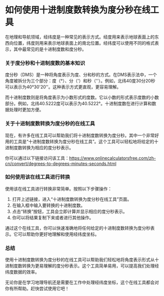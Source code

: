 如何使用十进制度数转换为度分秒在线工具
===================

在地理和导航领域，经纬度是一种常见的表示方式。经度用来表示地球表面上的东西向位置，纬度则用来表示地球表面上的南北位置。经纬度可以使用不同的格式表示，其中最常见的是十进制度数和度分秒。

### 关于度分秒和十进制度数的基本知识

度分秒（DMS）是一种将角度表示为度、分和秒的方式。在DMS表示法中，一个角度被拆分为三个部分：度（°）、分（'）和秒（''）。例如，北纬40度30分20秒可以表示为40°30'20''。这种表示方式更直观，更容易理解。

而十进制度数则是将角度表示为小数形式的度数。它以小数的形式表示度数的小数部分。例如，北纬40.5222度可以表示为40.5222°。十进制度数在进行计算和数据处理时更加方便。

### 关于十进制度数转换为度分秒的在线工具

现在，有许多在线工具可以帮助我们将十进制度数转换为度分秒。其中一个非常好用的工具是“十进制度数转换为度分秒在线工具”。这个工具可以轻松地将给定的十进制度数转换为相应的度分秒表示。

你可以通过以下链接访问该工具：<https://www.onlinecalculatorsfree.com/zh-cn/convert/degrees-to-degrees-minutes-seconds.html>

### 如何使用该在线工具进行转换

使用该在线工具进行转换非常简单。按照以下步骤操作：

1. 打开上述链接，进入“十进制度数转换为度分秒在线工具”页面。
2. 在输入框中输入要转换的十进制度数。
3. 点击“转换”按钮，工具会立即计算并显示相应的度分秒表示。
4. 你可以将结果复制下来或者进行其他操作。

通过这个在线工具，你可以快速准确地将任何给定的十进制度数转换为度分秒表示。它可以帮助你更好地理解和使用经纬度坐标。

### 总结

使用十进制度数转换为度分秒的在线工具可以帮助我们轻松地将角度表示形式从十进制度数转换为更易理解的度分秒表示。这个工具简单易用，可以提高我们处理经纬度数据的效率。

无论你是在学习地理导航还是需要在工作中处理经纬度坐标，这个在线工具都会对你有所帮助。赶快尝试使用它吧！